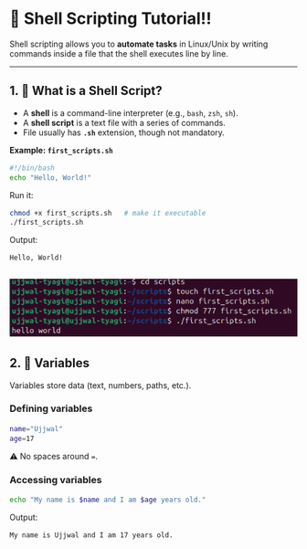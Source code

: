 # 🐚 Shell Scripting Tutorial!!

Shell scripting allows you to **automate tasks** in Linux/Unix by writing commands inside a file that the shell executes line by line.

---

## 1. 🔹 What is a Shell Script?

* A **shell** is a command-line interpreter (e.g., `bash`, `zsh`, `sh`).
* A **shell script** is a text file with a series of commands.
* File usually has **`.sh`** extension, though not mandatory.

**Example: `first_scripts.sh`**

```bash
#!/bin/bash
echo "Hello, World!"
```

Run it:

```bash
chmod +x first_scripts.sh   # make it executable
./first_scripts.sh
```

Output:

```
Hello, World!
```
![](/images/2025-08-23-11-54-32.png)
---

## 2. 🔹 Variables

Variables store data (text, numbers, paths, etc.).

### Defining variables

```bash
name="Ujjwal"
age=17
```

⚠️ No spaces around `=`.

### Accessing variables

```bash
echo "My name is $name and I am $age years old."
```

Output:

```
My name is Ujjwal and I am 17 years old.
```